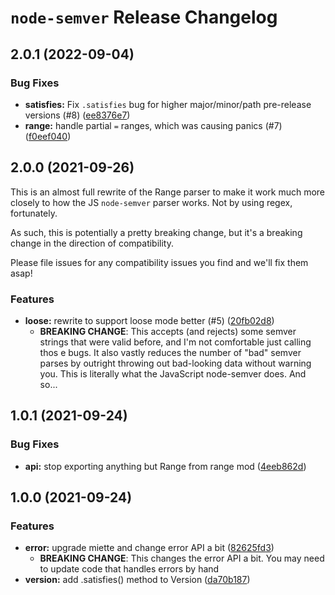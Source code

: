 # `node-semver` Release Changelog

<a name="2.0.1"></a>
## 2.0.1 (2022-09-04)

### Bug Fixes

* **satisfies:** Fix `.satisfies` bug for higher major/minor/path pre-release versions (#8) ([ee8376e7](https://github.com/felipesere/node-semver-rs/commit/ee8376e7f060cb19829e5e0e62c1a729cf4653f8))
* **range:** handle partial `=` ranges, which was causing panics (#7) ([f0eef040](https://github.com/felipesere/node-semver-rs/commit/f0eef04032cf1fe7ed341a110897005c31e61ead))

<a name="2.0.0"></a>
## 2.0.0 (2021-09-26)

This is an almost full rewrite of the Range parser to make it work much more
closely to how the JS `node-semver` parser works. Not by using regex,
fortunately.

As such, this is potentially a pretty breaking change, but it's a breaking
change in the direction of compatibility.

Please file issues for any compatibility issues you find and we'll fix them
asap!

### Features

* **loose:** rewrite to support loose mode better (#5) ([20fb02d8](https://github.com/felipesere/node-semver-rs/commit/20fb02d882caf12439f115277ec3ca587ad1e62e))
  * **BREAKING CHANGE**: This accepts (and rejects) some semver strings that
    were valid before, and I'm not comfortable just calling thos e bugs. It
    also vastly reduces the number of "bad" semver parses by outright throwing
    out bad-looking data without warning you. This is literally what the
    JavaScript node-semver does. And so...

<a name="1.0.1"></a>
## 1.0.1 (2021-09-24)

### Bug Fixes

* **api:** stop exporting anything but Range from range mod ([4eeb862d](https://github.com/felipesere/node-semver-rs/commit/4eeb862dd2d07901826c3e6d47b8c9ffe2cf90d3))

<a name="1.0.0"></a>
## 1.0.0 (2021-09-24)

### Features

* **error:** upgrade miette and change error API a bit ([82625fd3](https://github.com/felipesere/node-semver-rs/commit/82625fd37384cc24469a55e28a8c8d310e619276))
    * **BREAKING CHANGE**: This changes the error API a bit. You may need to update code that handles errors by hand
* **version:** add .satisfies() method to Version ([da70b187](https://github.com/felipesere/node-semver-rs/commit/da70b1872bdd6f910d56d6b1c674d0c3dabdeaf6))

